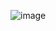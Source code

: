![image](https://github.com/shivanand-patil/Asvalid-salt/assets/70444072/68ff67f7-9c55-4da5-8979-3e9a7efcbbcd)
